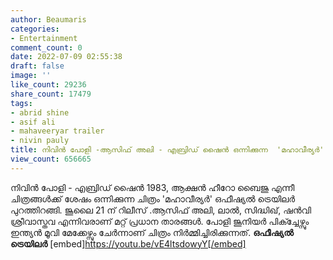 ```yaml
---
author: Beaumaris
categories:
- Entertainment
comment_count: 0
date: 2022-07-09 02:55:38
draft: false
image: ''
like_count: 29236
share_count: 17479
tags:
- abrid shine
- asif ali
- mahaveeryar trailer
- nivin pauly
title: നിവിൻ പോളി -ആസിഫ് അലി - എബ്രിഡ് ഷൈൻ ഒന്നിക്കുന്ന  'മഹാവീര്യർ' ഒഫീഷ്യൽ ട്രെയിലർ
view_count: 656665
---
```


നിവിൻ പോളി - എബ്രിഡ് ഷൈൻ 1983, ആക്ഷൻ ഹീറോ ബൈജു എന്നീ ചിത്രങ്ങൾക്ക് ശേഷം ഒന്നിക്കുന്ന ചിത്രം 'മഹാവീര്യർ' ഒഫീഷ്യൽ ട്രെയിലർ പുറത്തിറങ്ങി. ജൂലൈ 21 ന് റിലീസ് .ആസിഫ് അലി, ലാൽ, സിദ്ധിഖ്, ഷൻവി ശ്രീവാസ്തവ എന്നിവരാണ് മറ്റ് പ്രധാന താരങ്ങൾ. പോളി ജൂനിയർ പിക്ച്ചേഴ്സും ഇന്ത്യൻ മൂവി മേക്കേഴ്സും ചേർന്നാണ് ചിത്രം നിർമ്മിച്ചിരിക്കുന്നത്. **ഒഫീഷ്യൽ ട്രെയിലർ** [embed]https://youtu.be/vE4ltsdowyY[/embed]